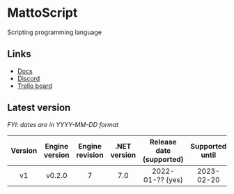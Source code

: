 # MattoScript
Scripting programming language

## Links
- [Docs](https://github.com/Matto58/MattoScript/wiki/Documentation)
- [Discord](https://discord.gg/2R2aC5NTd7)
- [Trello board](https://trello.com/b/nGJyW8r9/mattoscript)


## Latest version
*FYI: dates are in YYYY-MM-DD format*

| Version | Engine version | Engine revision | .NET version | Release date (supported) | Supported until |
|:-:|:-:|:-:|:-:|:-:|:-:|
| v1 | v0.2.0 | 7 | 7.0 | 2022-01-?? (yes) | 2023-02-20 |
